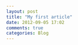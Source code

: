 ```yaml
---
layout: post
title: "My first article"
date: 2012-09-05 17:02
comments: true
categories: Blog
---
```

